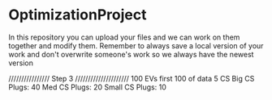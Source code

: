 # OptimizationProject

In this repository you can upload your files and we can work on them together and modify them.
Remember to always save a local version of your work and don't overwrite someone's work so we always have the newest version




//////////////// Step 3 /////////////////////
100 EVs first 100 of data
5 CS
Big CS Plugs: 40
Med CS Plugs: 20
Small CS Plugs: 10
